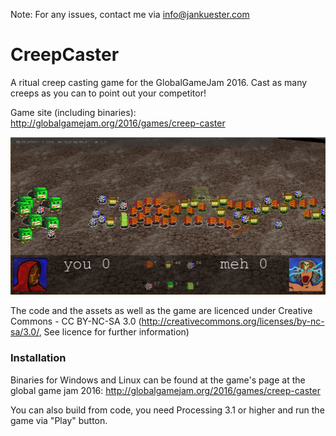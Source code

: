 Note: For any issues, contact me via [info@jankuester.com](mailto:info@jankuester.com)

# CreepCaster

A ritual creep casting game for the GlobalGameJam 2016. Cast as many creeps as you can to point out your competitor!

Game site (including binaries): http://globalgamejam.org/2016/games/creep-caster

![Creep Caster screenshot](/CreepCaster_Screenshot.PNG?raw=true "Creep Caster screenshot")


The code and the assets as well as the game are licenced under Creative Commons - CC BY-NC-SA 3.0 (http://creativecommons.org/licenses/by-nc-sa/3.0/, See licence for further information)

### Installation
Binaries for Windows and Linux can be found at the game's page at the global game jam 2016: http://globalgamejam.org/2016/games/creep-caster

You can also build from code, you need Processing 3.1 or higher and run the game via "Play" button.

